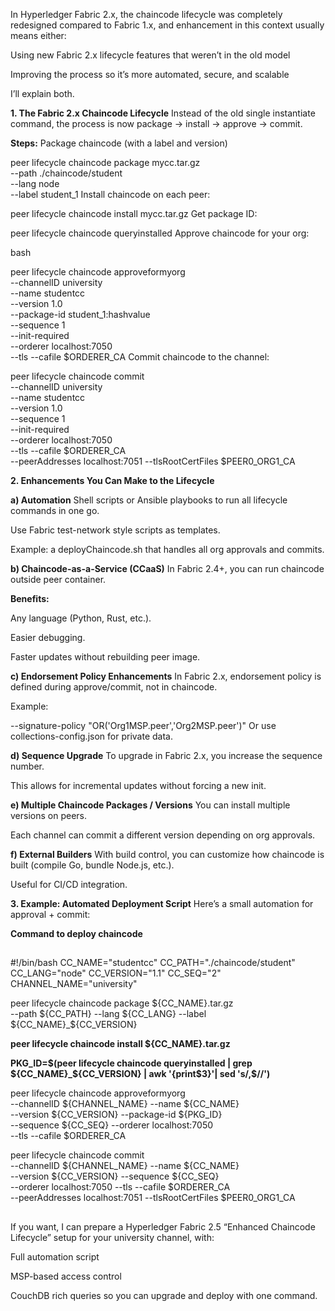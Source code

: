 In Hyperledger Fabric 2.x, the chaincode lifecycle was completely redesigned compared to Fabric 1.x,
and enhancement in this context usually means either:

Using new Fabric 2.x lifecycle features that weren’t in the old model

Improving the process so it’s more automated, secure, and scalable

I’ll explain both.

**1. The Fabric 2.x Chaincode Lifecycle**
Instead of the old single instantiate command, the process is now package → install → approve → commit.

**Steps:**
Package chaincode (with a label and version)

peer lifecycle chaincode package mycc.tar.gz \
    --path ./chaincode/student \
    --lang node \
    --label student_1
Install chaincode on each peer:


peer lifecycle chaincode install mycc.tar.gz
Get package ID:


peer lifecycle chaincode queryinstalled
Approve chaincode for your org:

bash

peer lifecycle chaincode approveformyorg \
    --channelID university \
    --name studentcc \
    --version 1.0 \
    --package-id student_1:hashvalue \
    --sequence 1 \
    --init-required \
    --orderer localhost:7050 \
    --tls --cafile $ORDERER_CA
Commit chaincode to the channel:

peer lifecycle chaincode commit \
    --channelID university \
    --name studentcc \
    --version 1.0 \
    --sequence 1 \
    --init-required \
    --orderer localhost:7050 \
    --tls --cafile $ORDERER_CA \
    --peerAddresses localhost:7051 --tlsRootCertFiles $PEER0_ORG1_CA

**2. Enhancements You Can Make to the Lifecycle**

**a) Automation**
Shell scripts or Ansible playbooks to run all lifecycle commands in one go.

Use Fabric test-network style scripts as templates.

Example: a deployChaincode.sh that handles all org approvals and commits.

**b) Chaincode-as-a-Service (CCaaS)**
In Fabric 2.4+, you can run chaincode outside peer container.

**Benefits:**

Any language (Python, Rust, etc.).

Easier debugging.

Faster updates without rebuilding peer image.

**c) Endorsement Policy Enhancements**
In Fabric 2.x, endorsement policy is defined during approve/commit, not in chaincode.

Example:


--signature-policy "OR('Org1MSP.peer','Org2MSP.peer')"
Or use collections-config.json for private data.

**d) Sequence Upgrade**
To upgrade in Fabric 2.x, you increase the sequence number.

This allows for incremental updates without forcing a new init.

**e) Multiple Chaincode Packages / Versions**
You can install multiple versions on peers.

Each channel can commit a different version depending on org approvals.

**f) External Builders**
With build control, you can customize how chaincode is built (compile Go, bundle Node.js, etc.).

Useful for CI/CD integration.

**3. Example: Automated Deployment Script**
Here’s a small automation for approval + commit:

**Command to deploy chaincode**

##
#!/bin/bash
CC_NAME="studentcc"
CC_PATH="./chaincode/student"
CC_LANG="node"
CC_VERSION="1.1"
CC_SEQ="2"
CHANNEL_NAME="university"

peer lifecycle chaincode package ${CC_NAME}.tar.gz \
    --path ${CC_PATH} --lang ${CC_LANG} --label ${CC_NAME}_${CC_VERSION}

**peer lifecycle chaincode install ${CC_NAME}.tar.gz**

**PKG_ID=$(peer lifecycle chaincode queryinstalled | grep ${CC_NAME}_${CC_VERSION} | awk '{print$3}'| sed 's/,$//')**

peer lifecycle chaincode approveformyorg \
    --channelID ${CHANNEL_NAME} --name ${CC_NAME} \
    --version ${CC_VERSION} --package-id ${PKG_ID} \
    --sequence ${CC_SEQ} --orderer localhost:7050 \
    --tls --cafile $ORDERER_CA

peer lifecycle chaincode commit \
    --channelID ${CHANNEL_NAME} --name ${CC_NAME} \
    --version ${CC_VERSION} --sequence ${CC_SEQ} \
    --orderer localhost:7050 --tls --cafile $ORDERER_CA \
    --peerAddresses localhost:7051 --tlsRootCertFiles $PEER0_ORG1_CA

##

If you want, I can prepare a Hyperledger Fabric 2.5 “Enhanced Chaincode Lifecycle” setup for your university channel,
with:

Full automation script

MSP-based access control

CouchDB rich queries
so you can upgrade and deploy with one command.
